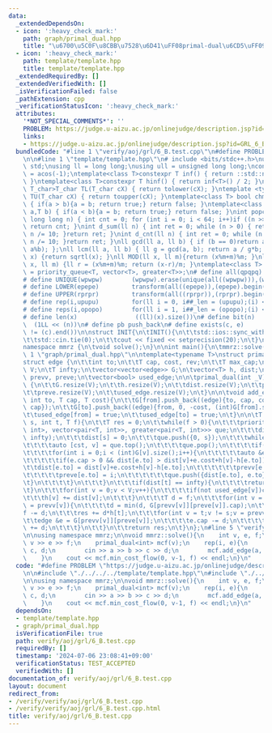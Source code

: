 ```yaml
---
data:
  _extendedDependsOn:
  - icon: ':heavy_check_mark:'
    path: graph/primal_dual.hpp
    title: "\u6700\u5C0F\u8CBB\u7528\u6D41\uFF08primal-dual\u6CD5\uFF09"
  - icon: ':heavy_check_mark:'
    path: template/template.hpp
    title: template/template.hpp
  _extendedRequiredBy: []
  _extendedVerifiedWith: []
  _isVerificationFailed: false
  _pathExtension: cpp
  _verificationStatusIcon: ':heavy_check_mark:'
  attributes:
    '*NOT_SPECIAL_COMMENTS*': ''
    PROBLEM: https://judge.u-aizu.ac.jp/onlinejudge/description.jsp?id=GRL_6_B
    links:
    - https://judge.u-aizu.ac.jp/onlinejudge/description.jsp?id=GRL_6_B
  bundledCode: "#line 1 \"verify/aoj/grl/6_B.test.cpp\"\n#define PROBLEM \"https://judge.u-aizu.ac.jp/onlinejudge/description.jsp?id=GRL_6_B\"\
    \n\n#line 1 \"template/template.hpp\"\n# include <bits/stdc++.h>\nusing namespace\
    \ std;\nusing ll = long long;\nusing ull = unsigned long long;\nconst double pi\
    \ = acos(-1);\ntemplate<class T>constexpr T inf() { return ::std::numeric_limits<T>::max();\
    \ }\ntemplate<class T>constexpr T hinf() { return inf<T>() / 2; }\ntemplate <typename\
    \ T_char>T_char TL(T_char cX) { return tolower(cX); }\ntemplate <typename T_char>T_char\
    \ TU(T_char cX) { return toupper(cX); }\ntemplate<class T> bool chmin(T& a,T b)\
    \ { if(a > b){a = b; return true;} return false; }\ntemplate<class T> bool chmax(T&\
    \ a,T b) { if(a < b){a = b; return true;} return false; }\nint popcnt(unsigned\
    \ long long n) { int cnt = 0; for (int i = 0; i < 64; i++)if ((n >> i) & 1)cnt++;\
    \ return cnt; }\nint d_sum(ll n) { int ret = 0; while (n > 0) { ret += n % 10;\
    \ n /= 10; }return ret; }\nint d_cnt(ll n) { int ret = 0; while (n > 0) { ret++;\
    \ n /= 10; }return ret; }\nll gcd(ll a, ll b) { if (b == 0)return a; return gcd(b,\
    \ a%b); };\nll lcm(ll a, ll b) { ll g = gcd(a, b); return a / g*b; };\nll iroot(ll\
    \ x) {return sqrtl(x); }\nll MOD(ll x, ll m){return (x%m+m)%m; }\nll FLOOR(ll\
    \ x, ll m) {ll r = (x%m+m)%m; return (x-r)/m; }\ntemplate<class T> using dijk\
    \ = priority_queue<T, vector<T>, greater<T>>;\n# define all(qpqpq)           (qpqpq).begin(),(qpqpq).end()\n\
    # define UNIQUE(wpwpw)        (wpwpw).erase(unique(all((wpwpw))),(wpwpw).end())\n\
    # define LOWER(epepe)         transform(all((epepe)),(epepe).begin(),TL<char>)\n\
    # define UPPER(rprpr)         transform(all((rprpr)),(rprpr).begin(),TU<char>)\n\
    # define rep(i,upupu)         for(ll i = 0, i##_len = (upupu);(i) < (i##_len);(i)++)\n\
    # define reps(i,opopo)        for(ll i = 1, i##_len = (opopo);(i) <= (i##_len);(i)++)\n\
    # define len(x)                ((ll)(x).size())\n# define bit(n)             \
    \  (1LL << (n))\n# define pb push_back\n# define exists(c, e)         ((c).find(e)\
    \ != (c).end())\n\nstruct INIT{\n\tINIT(){\n\t\tstd::ios::sync_with_stdio(false);\n\
    \t\tstd::cin.tie(0);\n\t\tcout << fixed << setprecision(20);\n\t}\n}INIT;\n\n\
    namespace mmrz {\n\tvoid solve();\n}\n\nint main(){\n\tmmrz::solve();\n}\n#line\
    \ 1 \"graph/primal_dual.hpp\"\n\ntemplate<typename T>\nstruct primal_dual{\n\t\
    struct edge {\n\t\tint to;\n\t\tT cap, cost, rev;\n\t\tT max_cap;\n\t};\n\tint\
    \ V;\n\tT infty;\n\tvector<vector<edge>> G;\n\tvector<T> h, dist;\n\tvector<int>\
    \ prevv, preve;\n\tvector<bool> used_edge;\n\n\tprimal_dual(int _V) : V(_V), infty(numeric_limits<T>::max()/2)\
    \ {\n\t\tG.resize(V);\n\t\th.resize(V);\n\t\tdist.resize(V);\n\t\tprevv.resize(V);\n\
    \t\tpreve.resize(V);\n\t\tused_edge.resize(V);\n\t}\n\n\tvoid add_edge(int from,\
    \ int to, T cap, T cost){\n\t\tG[from].push_back((edge){to, cap, cost, (int)G[to].size(),\
    \ cap});\n\t\tG[to].push_back((edge){from, 0, -cost, (int)G[from].size()-1, 0});\n\
    \t\tused_edge[from] = true;\n\t\tused_edge[to] = true;\n\t}\n\n\tT min_cost_flow(int\
    \ s, int t, T f){\n\t\tT res = 0;\n\t\twhile(f > 0){\n\t\t\tpriority_queue<pair<T,\
    \ int>, vector<pair<T, int>>, greater<pair<T, int>>> que;\n\t\t\tdist.assign(V,\
    \ infty);\n\t\t\tdist[s] = 0;\n\t\t\tque.push({0, s});\n\t\t\twhile(not que.empty()){\n\
    \t\t\t\tauto [cst, v] = que.top();\n\t\t\t\tque.pop();\n\t\t\t\tif(dist[v] < cst)continue;\n\
    \t\t\t\tfor(int i = 0;i < (int)G[v].size();i++){\n\t\t\t\t\tauto &e = G[v][i];\n\
    \t\t\t\t\tif(e.cap > 0 && dist[e.to] > dist[v]+e.cost+h[v]-h[e.to]){\n\t\t\t\t\
    \t\tdist[e.to] = dist[v]+e.cost+h[v]-h[e.to];\n\t\t\t\t\t\tprevv[e.to] = v;\n\t\
    \t\t\t\t\tpreve[e.to] = i;\n\t\t\t\t\t\tque.push({dist[e.to], e.to});\n\t\t\t\t\
    \t}\n\t\t\t\t}\n\t\t\t}\n\t\t\tif(dist[t] == infty){\n\t\t\t\treturn -1;\n\t\t\
    \t}\n\t\t\tfor(int v = 0;v < V;v++){\n\t\t\t\tif(not used_edge[v])continue;\n\t\
    \t\t\th[v] += dist[v];\n\t\t\t}\n\t\t\tT d = f;\n\t\t\tfor(int v = t;v != s;v\
    \ = prevv[v]){\n\t\t\t\td = min(d, G[prevv[v]][preve[v]].cap);\n\t\t\t}\n\t\t\t\
    f -= d;\n\t\t\tres += d*h[t];\n\t\t\tfor(int v = t;v != s;v = prevv[v]){\n\t\t\
    \t\tedge &e = G[prevv[v]][preve[v]];\n\t\t\t\te.cap -= d;\n\t\t\t\tG[v][e.rev].cap\
    \ += d;\n\t\t\t}\n\t\t}\n\t\treturn res;\n\t}\n};\n#line 5 \"verify/aoj/grl/6_B.test.cpp\"\
    \n\nusing namespace mmrz;\n\nvoid mmrz::solve(){\n    int v, e, f;\n    cin >>\
    \ v >> e >> f;\n    primal_dual<int> mcf(v);\n    rep(i, e){\n        int a, b,\
    \ c, d;\n        cin >> a >> b >> c >> d;\n        mcf.add_edge(a, b, c, d);\n\
    \    }\n    cout << mcf.min_cost_flow(0, v-1, f) << endl;\n}\n"
  code: "#define PROBLEM \"https://judge.u-aizu.ac.jp/onlinejudge/description.jsp?id=GRL_6_B\"\
    \n\n#include \"./../../../template/template.hpp\"\n#include \"./../../../graph/primal_dual.hpp\"\
    \n\nusing namespace mmrz;\n\nvoid mmrz::solve(){\n    int v, e, f;\n    cin >>\
    \ v >> e >> f;\n    primal_dual<int> mcf(v);\n    rep(i, e){\n        int a, b,\
    \ c, d;\n        cin >> a >> b >> c >> d;\n        mcf.add_edge(a, b, c, d);\n\
    \    }\n    cout << mcf.min_cost_flow(0, v-1, f) << endl;\n}\n"
  dependsOn:
  - template/template.hpp
  - graph/primal_dual.hpp
  isVerificationFile: true
  path: verify/aoj/grl/6_B.test.cpp
  requiredBy: []
  timestamp: '2024-07-06 23:08:41+09:00'
  verificationStatus: TEST_ACCEPTED
  verifiedWith: []
documentation_of: verify/aoj/grl/6_B.test.cpp
layout: document
redirect_from:
- /verify/verify/aoj/grl/6_B.test.cpp
- /verify/verify/aoj/grl/6_B.test.cpp.html
title: verify/aoj/grl/6_B.test.cpp
---
```

